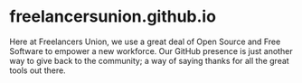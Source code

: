 freelancersunion.github.io
==========================

Here at Freelancers Union, we use a great deal of Open Source and Free Software to empower a new workforce. Our GitHub
presence is just another way to give back to the community; a way of saying thanks for all the great tools out there.

